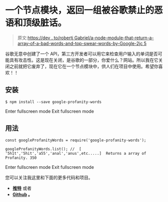 # 一个节点模块，返回一组被谷歌禁止的恶语和顶级脏话。

> 原文:[https://dev . to/robertj Gabriel/a-node-module-that-return-a-array-of-a-bad-words-and-top-swear-words-by-Google-2jc 5](https://dev.to/robertjgabriel/a-node-module-that-returns-an-array-of-bad-words-and-top-swear-words-banned-by-google-2jc5)

谷歌无意中创建了一个 API，第三方开发者可以用它来检查用户输入的单词是否可能具有攻击性。这是现在关闭，是谷歌的一部分，你爱什么？网站。所以我在它关闭之前就把它废弃了，现在它在一个节点模块中，供人们在项目中使用。希望你喜欢！！

## 安装

```
$ npm install --save google-profanity-words 
```

Enter fullscreen mode Exit fullscreen mode

## 用法

```
const googleProfanityWords = require('google-profanity-words');

googleProfanityWords.list(); //  [ '5h1t','5hit','a55','anal','anus',etc.....]  Returns a array of Profanity. 350 
```

Enter fullscreen mode Exit fullscreen mode

您可以关注我这里和下面的更多代码和项目。

*   **[推特](https://twitter.com/RobertJGabriel)** 或者
*   **[Github](https://github.com/RobertJGabriel) 。**